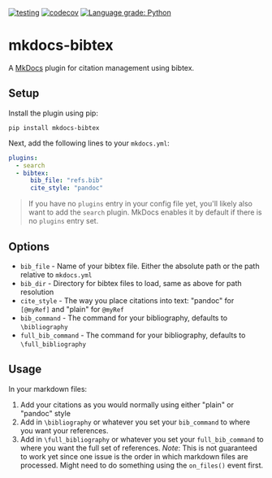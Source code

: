 [![testing](https://github.com/shyamd/mkdocs-bibtex/workflows/testing/badge.svg)](https://github.com/shyamd/mkdocs-bibtex/actions?query=workflow%3Atesting)
[![codecov](https://codecov.io/gh/shyamd/mkdocs-bibtex/branch/master/graph/badge.svg)](https://codecov.io/gh/shyamd/mkdocs-bibtex)
[![Language grade: Python](https://img.shields.io/lgtm/grade/python/g/shyamd/mkdocs-bibtex.svg?logo=lgtm&logoWidth=18)](https://lgtm.com/projects/g/shyamd/mkdocs-bibtex/context:python)

# mkdocs-bibtex

A [MkDocs](https://www.mkdocs.org/) plugin for citation management using bibtex.

## Setup

Install the plugin using pip:

```
pip install mkdocs-bibtex
```

Next, add the following lines to your `mkdocs.yml`:

```yml
plugins:
  - search
  - bibtex:
      bib_file: "refs.bib"
      cite_style: "pandoc"
```

> If you have no `plugins` entry in your config file yet, you'll likely also want to add the `search` plugin. MkDocs enables it by default if there is no `plugins` entry set.

## Options

- `bib_file` - Name of your bibtex file. Either the absolute path or the path relative to `mkdocs.yml`
- `bib_dir` - Directory for bibtex files to load, same as above for path resolution
- `cite_style` - The way you place citations into text: "pandoc" for `[@myRef]` and "plain" for `@myRef`
- `bib_command` - The command for your bibliography, defaults to `\bibliography`
- `full_bib_command` - The command for your bibliography, defaults to `\full_bibliography`

## Usage

In your markdown files:

1. Add your citations as you would normally using either "plain" or "pandoc" style
2. Add in `\bibliography` or whatever you set your `bib_command` to where you want your references.
3. Add in `\full_bibliography` or whatever you set your `full_bib_command` to where you want the full set of references. *Note*: This is not guaranteed to work yet since one issue is the order in which markdown files are processed. Might need to do something using the `on_files()` event first.
